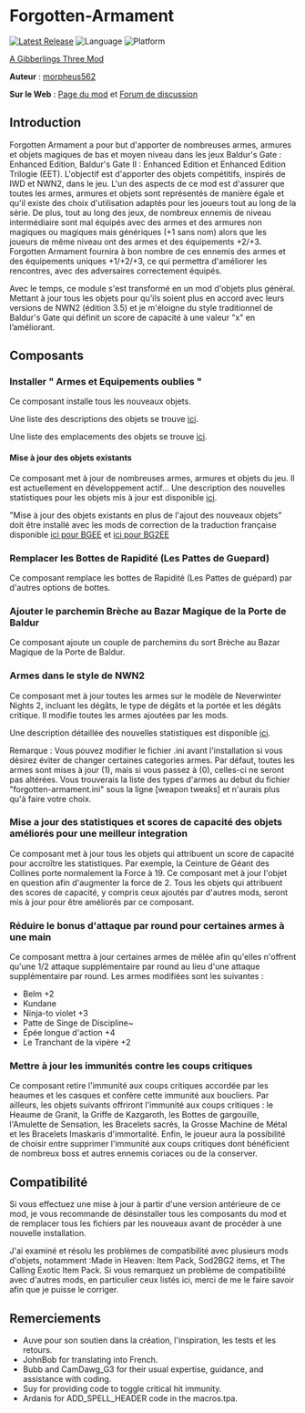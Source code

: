 # Forgotten-Armament

[![Latest Release](https://img.shields.io/github/v/release/gibberlings3/Forgotten-Armament?include_prereleases)](https://github.com/Gibberlings3/Forgotten-Armament/releases/latest)
![Language](https://img.shields.io/static/v1?label=language&message=english&color=informational)
![Platform](https://img.shields.io/static/v1?label=platform&message=windows%20%7C%20macos%20%7C%20linux&color=informational)

[A Gibberlings Three Mod](https://www.gibberlings3.net/)

**Auteur** : [morpheus562](https://www.gibberlings3.net/profile/11591-morpheus562/)

**Sur le Web** : [Page du mod](https://www.gibberlings3.net/mods/items/forgotten_armament/) et [Forum de discussion](https://www.gibberlings3.net/forums/topic/33923-forgotten-armament-beta/)

## Introduction

Forgotten Armament a pour but d'apporter de nombreuses armes, armures et objets magiques de bas et moyen niveau dans les jeux Baldur's Gate : Enhanced Edition, Baldur's Gate II : Enhanced Edition et Enhanced Edition Trilogie (EET). L'objectif est d'apporter des objets compétitifs, inspirés de IWD et NWN2, dans le jeu. L'un des aspects de ce mod est d'assurer que toutes les armes, armures et objets sont représentés de manière égale et qu'il existe des choix d'utilisation adaptés pour les joueurs tout au long de la série. De plus, tout au long des jeux, de nombreux ennemis de niveau intermédiaire sont mal équipés avec des armes et des armures non magiques ou magiques mais génériques (+1 sans nom) alors que les joueurs de même niveau ont des armes et des équipements +2/+3. Forgotten Armament fournira à bon nombre de ces ennemis des armes et des équipements uniques +1/+2/+3, ce qui permettra d'améliorer les rencontres, avec des adversaires correctement équipés.   

Avec le temps, ce module s'est transformé en un mod d'objets plus général. Mettant à jour tous les objets pour qu'ils soient plus en accord avec leurs versions de NWN2 (édition 3.5) et je m'éloigne du style traditionnel de Baldur's Gate qui définit un score de capacité à une valeur "x" en l’améliorant.

## Composants

### Installer " Armes et Equipements oublies "

Ce composant installe tous les nouveaux objets. 

Une liste des descriptions des objets se trouve [ici](https://github.com/Gibberlings3/Forgotten-Armament/blob/main/ITEM-DESCRIPTIONS.md).

Une liste des emplacements des objets se trouve [ici](https://github.com/Gibberlings3/Forgotten-Armament/blob/main/ITEM-LOCATIONS.md).

#### Mise à jour des objets existants

Ce composant met à jour de nombreuses armes, armures et objets du jeu. Il est actuellement en développement actif...
Une description des nouvelles statistiques pour les objets mis à jour est disponible [ici](https://github.com/Gibberlings3/Forgotten-Armament/blob/main/UPDATED-ITEM-DESCRIPTIONS.md).

"Mise à jour des objets existants en plus de l'ajout des nouveaux objets" doit être installé avec les mods de correction de la traduction française disponible [ici pour BGEE](https://github.com/r-e-d/correctfrBG1EE/releases) et [ici pour BG2EE](https://github.com/r-e-d/correctfrBG2EE/releases)

### Remplacer les Bottes de Rapidité (Les Pattes de Guepard)

Ce composant remplace les bottes de Rapidité (Les Pattes de guépard) par d'autres options de bottes.

### Ajouter le parchemin Brèche au Bazar Magique de la Porte de Baldur

Ce composant ajoute un couple de parchemins du sort Brèche au Bazar Magique de la Porte de Baldur.

### Armes dans le style de NWN2

Ce composant met à jour toutes les armes sur le modèle de Neverwinter Nights 2, incluant les dégâts, le type de dégâts et la portée et les dégâts critique. Il modifie toutes les armes ajoutées par les mods.

Une description détaillée des nouvelles statistiques est disponible [ici](https://github.com/Gibberlings3/Forgotten-Armament/blob/main/NWN2_STYLE_WEAPONS.md).

Remarque : Vous pouvez modifier le fichier .ini avant l'installation si vous désirez éviter de changer certaines categories armes. Par défaut, toutes les armes sont mises à jour (1), mais si vous passez à (0), celles-ci ne seront pas altérées. Vous trouverais la liste des types d'armes au debut du fichier "forgotten-armament.ini" sous la ligne [weapon tweaks] et n'aurais plus qu'à faire votre choix.

### Mise a jour des statistiques et scores de capacité des objets améliorés pour une meilleur integration

Ce composant met à jour tous les objets qui attribuent un score de capacité pour accroître les statistiques. Par exemple, la Ceinture de Géant des Collines porte normalement la Force à 19. Ce composant met à jour l'objet en question afin d'augmenter la force de 2. Tous les objets qui attribuent des scores de capacité, y compris ceux ajoutés par d'autres mods, seront mis à jour pour être améliorés par ce composant.

### Réduire le bonus d'attaque par round pour certaines armes à une main

Ce composant mettra à jour certaines armes de mêlée afin qu'elles n'offrent qu'une 1/2 attaque supplémentaire par round au lieu d'une attaque supplémentaire par round.
Les armes modifiées sont les suivantes :

- Belm +2
- Kundane
- Ninja-to violet +3
- Patte de Singe de Discipline~
- Épée longue d'action +4
- Le Tranchant de la vipère +2

### Mettre à jour les immunités contre les coups critiques

Ce composant retire l'immunité aux coups critiques accordée par les heaumes et les casques et confère cette immunité aux boucliers. Par ailleurs, les objets suivants offriront l'immunité aux coups critiques : le Heaume de Granit, la Griffe de Kazgaroth, les Bottes de gargouille, l'Amulette de Sensation, les Bracelets sacrés, la Grosse Machine de Métal et les Bracelets Imaskaris d'immortalité. Enfin, le joueur aura la possibilité de choisir entre supprimer l'immunité aux coups critiques dont bénéficient de nombreux boss et autres ennemis coriaces ou de la conserver.

## Compatibilité

Si vous effectuez une mise à jour à partir d'une version antérieure de ce mod, je vous recommande de désinstaller tous les composants du mod et de remplacer tous les fichiers par les nouveaux avant de procéder à une nouvelle installation.

J'ai examiné et résolu les problèmes de compatibilité avec plusieurs mods d'objets, notamment :Made in Heaven: Item Pack, Sod2BG2 items, et The Calling Exotic Item Pack. Si vous remarquez un problème de compatibilité avec d'autres mods, en particulier ceux listés ici, merci de me le faire savoir afin que je puisse le corriger.

## Remerciements

- Auve pour son soutien dans la création, l'inspiration, les tests et les retours.
- JohnBob for translating into French.
- Bubb and CamDawg_G3 for their usual expertise, guidance, and assistance with coding.
- Suy for providing code to toggle critical hit immunity.
- Ardanis for ADD_SPELL_HEADER code in the macros.tpa.